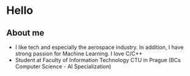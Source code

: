 # Hello

## About me
- I like tech and especially the aerospace industry. In addition, I have strong passion for Machine Learning. I love C/C++
- Student at Faculty of Information Technology CTU in Prague (BCs Computer Science - AI Specialization)
